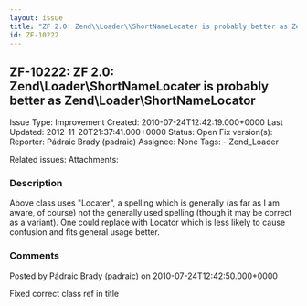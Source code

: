 ```yaml
---
layout: issue
title: "ZF 2.0: Zend\\Loader\\ShortNameLocater is probably better as Zend\\Loader\\ShortNameLocator"
id: ZF-10222
---
```


ZF-10222: ZF 2.0: Zend\\Loader\\ShortNameLocater is probably better as Zend\\Loader\\ShortNameLocator
-----------------------------------------------------------------------------------------------------

 Issue Type: Improvement Created: 2010-07-24T12:42:19.000+0000 Last Updated: 2012-11-20T21:37:41.000+0000 Status: Open Fix version(s):
 Reporter:  Pádraic Brady (padraic)  Assignee:  None  Tags: - Zend\_Loader

 Related issues:
 Attachments:
### Description

Above class uses "Locater", a spelling which is generally (as far as I am aware, of course) not the generally used spelling (though it may be correct as a variant). One could replace with Locator which is less likely to cause confusion and fits general usage better.





### Comments

Posted by Pádraic Brady (padraic) on 2010-07-24T12:42:50.000+0000

Fixed correct class ref in title
